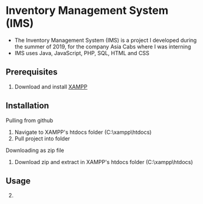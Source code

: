 # Inventory Management System (IMS)
- The Inventory Management System (IMS) is a project I developed during the summer of 2019, for the company Asia Cabs where I was interning
- IMS uses Java, JavaScript, PHP, SQL, HTML and CSS

## Prerequisites
1. Download and install [XAMPP](https://www.apachefriends.org/index.html)

## Installation
Pulling from github
1. Navigate to XAMPP's htdocs folder (C:\xampp\htdocs)
2. Pull project into folder

Downloading as zip file
1. Download zip and extract in XAMPP's htdocs folder (C:\xampp\htdocs)

## Usage

2. 
